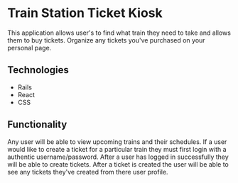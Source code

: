 # Train Station Ticket Kiosk

This application allows user's to find what train they need to take and allows them to buy tickets. Organize any tickets you've purchased on your personal page.

## Technologies

* Rails
* React
* CSS

## Functionality 
Any user will be able to view upcoming trains and their schedules. If a user would like to create a ticket for a particular train they must first login with a authentic username/password. After a user has logged in successfully they will be able to create tickets. After a ticket is created the user will be able to see any tickets they've created from there user profile. 